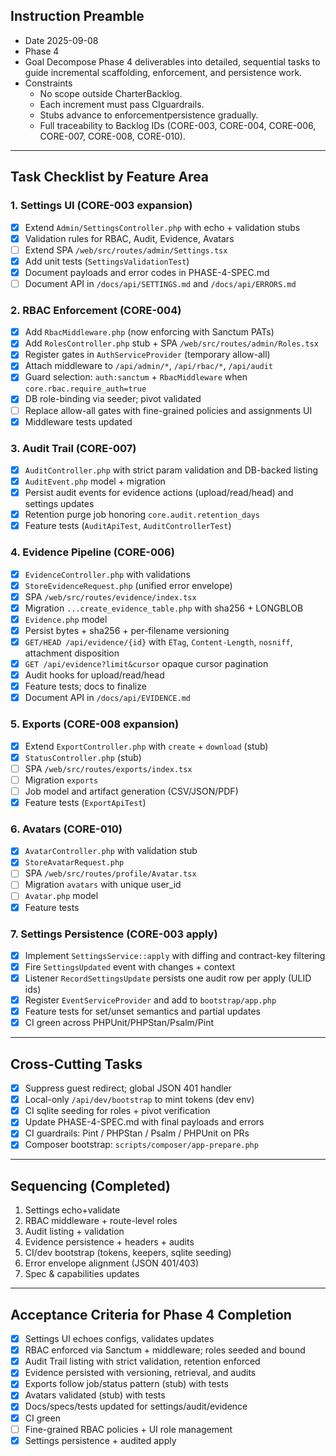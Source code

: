## Instruction Preamble
- Date 2025-09-08
- Phase 4
- Goal Decompose Phase 4 deliverables into detailed, sequential tasks to guide incremental scaffolding, enforcement, and persistence work.
- Constraints
  - No scope outside CharterBacklog.
  - Each increment must pass CIguardrails.
  - Stubs advance to enforcementpersistence gradually.
  - Full traceability to Backlog IDs (CORE-003, CORE-004, CORE-006, CORE-007, CORE-008, CORE-010).

---

## Task Checklist by Feature Area

### 1. Settings UI (CORE-003 expansion)
- [x] Extend `Admin/SettingsController.php` with echo + validation stubs
- [x] Validation rules for RBAC, Audit, Evidence, Avatars
- [ ] Extend SPA `/web/src/routes/admin/Settings.tsx`
- [x] Add unit tests (`SettingsValidationTest`)
- [x] Document payloads and error codes in PHASE-4-SPEC.md
- [ ] Document API in `/docs/api/SETTINGS.md` and `/docs/api/ERRORS.md`

### 2. RBAC Enforcement (CORE-004)
- [x] Add `RbacMiddleware.php` (now enforcing with Sanctum PATs)
- [x] Add `RolesController.php` stub + SPA `/web/src/routes/admin/Roles.tsx`
- [x] Register gates in `AuthServiceProvider` (temporary allow-all)
- [x] Attach middleware to `/api/admin/*`, `/api/rbac/*`, `/api/audit`
- [x] Guard selection: `auth:sanctum` + `RbacMiddleware` when `core.rbac.require_auth=true`
- [x] DB role-binding via seeder; pivot validated
- [ ] Replace allow-all gates with fine-grained policies and assignments UI
- [x] Middleware tests updated

### 3. Audit Trail (CORE-007)
- [x] `AuditController.php` with strict param validation and DB-backed listing
- [x] `AuditEvent.php` model + migration
- [x] Persist audit events for evidence actions (upload/read/head) and settings updates
- [x] Retention purge job honoring `core.audit.retention_days`
- [x] Feature tests (`AuditApiTest`, `AuditControllerTest`)

### 4. Evidence Pipeline (CORE-006)
- [x] `EvidenceController.php` with validations
- [x] `StoreEvidenceRequest.php` (unified error envelope)
- [x] SPA `/web/src/routes/evidence/index.tsx`
- [x] Migration `...create_evidence_table.php` with sha256 + LONGBLOB
- [x] `Evidence.php` model
- [x] Persist bytes + sha256 + per-filename versioning
- [x] `GET/HEAD /api/evidence/{id}` with `ETag`, `Content-Length`, `nosniff`, attachment disposition
- [x] `GET /api/evidence?limit&cursor` opaque cursor pagination
- [x] Audit hooks for upload/read/head
- [x] Feature tests; docs to finalize
- [x] Document API in `/docs/api/EVIDENCE.md`

### 5. Exports (CORE-008 expansion)
- [x] Extend `ExportController.php` with `create` + `download` (stub)
- [x] `StatusController.php` (stub)
- [ ] SPA `/web/src/routes/exports/index.tsx`
- [ ] Migration `exports`
- [ ] Job model and artifact generation (CSV/JSON/PDF)
- [x] Feature tests (`ExportApiTest`)

### 6. Avatars (CORE-010)
- [x] `AvatarController.php` with validation stub
- [x] `StoreAvatarRequest.php`
- [ ] SPA `/web/src/routes/profile/Avatar.tsx`
- [ ] Migration `avatars` with unique user_id
- [ ] `Avatar.php` model
- [x] Feature tests

### 7. Settings Persistence (CORE-003 apply)
- [x] Implement `SettingsService::apply` with diffing and contract-key filtering
- [x] Fire `SettingsUpdated` event with changes + context
- [x] Listener `RecordSettingsUpdate` persists one audit row per apply (ULID ids)
- [x] Register `EventServiceProvider` and add to `bootstrap/app.php`
- [x] Feature tests for set/unset semantics and partial updates
- [x] CI green across PHPUnit/PHPStan/Psalm/Pint

---

## Cross-Cutting Tasks
- [x] Suppress guest redirect; global JSON 401 handler
- [x] Local-only `/api/dev/bootstrap` to mint tokens (dev env)
- [x] CI sqlite seeding for roles + pivot verification
- [x] Update PHASE-4-SPEC.md with final payloads and errors
- [x] CI guardrails: Pint / PHPStan / Psalm / PHPUnit on PRs
- [x] Composer bootstrap: `scripts/composer/app-prepare.php`

---

## Sequencing (Completed)
1. Settings echo+validate
2. RBAC middleware + route-level roles
3. Audit listing + validation
4. Evidence persistence + headers + audits
5. CI/dev bootstrap (tokens, keepers, sqlite seeding)
6. Error envelope alignment (JSON 401/403)
7. Spec & capabilities updates

---

## Acceptance Criteria for Phase 4 Completion
- [x] Settings UI echoes configs, validates updates
- [x] RBAC enforced via Sanctum + middleware; roles seeded and bound
- [x] Audit Trail listing with strict validation, retention enforced
- [x] Evidence persisted with versioning, retrieval, and audits
- [x] Exports follow job/status pattern (stub) with tests
- [x] Avatars validated (stub) with tests
- [x] Docs/specs/tests updated for settings/audit/evidence
- [x] CI green
- [ ] Fine-grained RBAC policies + UI role management
- [x] Settings persistence + audited apply
